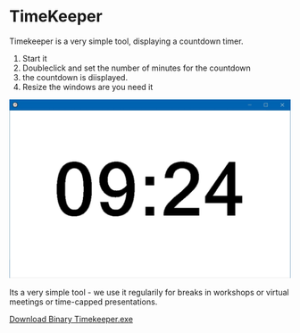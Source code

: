TimeKeeper
=========

Timekeeper is a very simple tool, displaying a countdown timer. 

1. Start it
2. Doubleclick and set the number of minutes for the countdown
3. the countdown is diisplayed.
4. Resize the windows are you need it

![Image](screenshot.jpg)

Its a very simple tool - we use it regularily for breaks in workshops or virtual meetings or time-capped presentations.

[Download Binary Timekeeper.exe](bin/Release/Timekeeper.exe)
